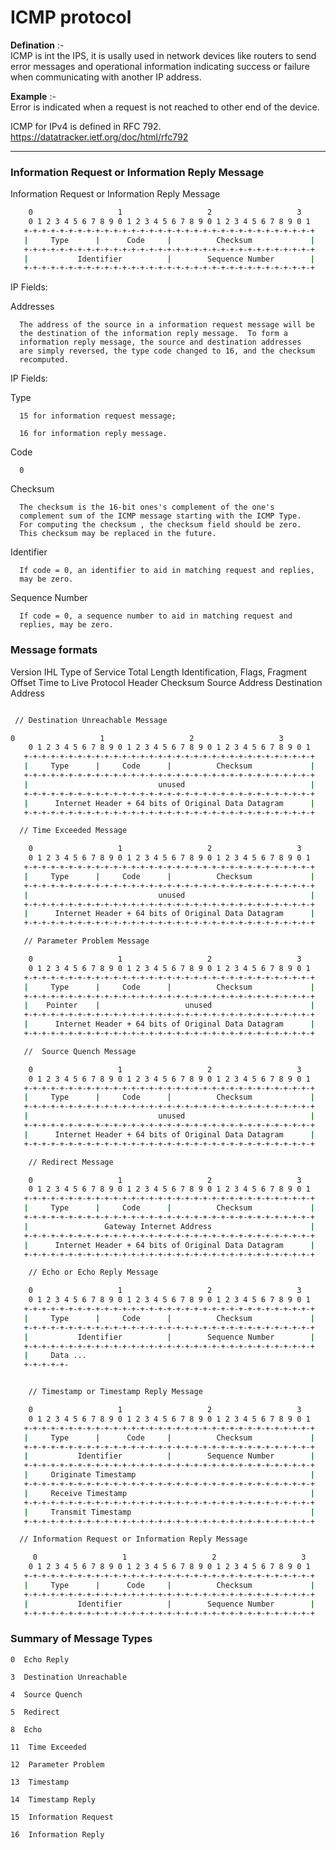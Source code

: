 # ICMP protocol 

**Defination** :-  
ICMP is int the IPS, it is usally used in network devices like routers to send error messages and operational information indicating success or failure when communicating with another IP address.

**Example** :-  
Error is indicated when a request is not reached to other end of the device.


ICMP for IPv4 is defined in RFC 792.  
https://datatracker.ietf.org/doc/html/rfc792

---

### Information Request or Information Reply Message

Information Request or Information Reply Message

``` bash
    0                   1                   2                   3
    0 1 2 3 4 5 6 7 8 9 0 1 2 3 4 5 6 7 8 9 0 1 2 3 4 5 6 7 8 9 0 1
   +-+-+-+-+-+-+-+-+-+-+-+-+-+-+-+-+-+-+-+-+-+-+-+-+-+-+-+-+-+-+-+-+
   |     Type      |      Code     |          Checksum             |
   +-+-+-+-+-+-+-+-+-+-+-+-+-+-+-+-+-+-+-+-+-+-+-+-+-+-+-+-+-+-+-+-+
   |           Identifier          |        Sequence Number        |
   +-+-+-+-+-+-+-+-+-+-+-+-+-+-+-+-+-+-+-+-+-+-+-+-+-+-+-+-+-+-+-+-+
```

   IP Fields:

   Addresses

      The address of the source in a information request message will be
      the destination of the information reply message.  To form a
      information reply message, the source and destination addresses
      are simply reversed, the type code changed to 16, and the checksum
      recomputed.

   IP Fields:

   Type

      15 for information request message;

      16 for information reply message.

   Code

      0

   Checksum

      The checksum is the 16-bit ones's complement of the one's
      complement sum of the ICMP message starting with the ICMP Type.
      For computing the checksum , the checksum field should be zero.
      This checksum may be replaced in the future.

   Identifier

      If code = 0, an identifier to aid in matching request and replies,
      may be zero.

   Sequence Number

      If code = 0, a sequence number to aid in matching request and
      replies, may be zero.


### Message formats

Version
IHL
Type of Service
Total Length
Identification, Flags, Fragment Offset
Time to Live
Protocol
Header Checksum
Source Address
Destination Address

``` bash

 // Destination Unreachable Message

0                   1                   2                   3
    0 1 2 3 4 5 6 7 8 9 0 1 2 3 4 5 6 7 8 9 0 1 2 3 4 5 6 7 8 9 0 1
   +-+-+-+-+-+-+-+-+-+-+-+-+-+-+-+-+-+-+-+-+-+-+-+-+-+-+-+-+-+-+-+-+
   |     Type      |     Code      |          Checksum             |
   +-+-+-+-+-+-+-+-+-+-+-+-+-+-+-+-+-+-+-+-+-+-+-+-+-+-+-+-+-+-+-+-+
   |                             unused                            |
   +-+-+-+-+-+-+-+-+-+-+-+-+-+-+-+-+-+-+-+-+-+-+-+-+-+-+-+-+-+-+-+-+
   |      Internet Header + 64 bits of Original Data Datagram      |
   +-+-+-+-+-+-+-+-+-+-+-+-+-+-+-+-+-+-+-+-+-+-+-+-+-+-+-+-+-+-+-+-+

  // Time Exceeded Message

    0                   1                   2                   3
    0 1 2 3 4 5 6 7 8 9 0 1 2 3 4 5 6 7 8 9 0 1 2 3 4 5 6 7 8 9 0 1
   +-+-+-+-+-+-+-+-+-+-+-+-+-+-+-+-+-+-+-+-+-+-+-+-+-+-+-+-+-+-+-+-+
   |     Type      |     Code      |          Checksum             |
   +-+-+-+-+-+-+-+-+-+-+-+-+-+-+-+-+-+-+-+-+-+-+-+-+-+-+-+-+-+-+-+-+
   |                             unused                            |
   +-+-+-+-+-+-+-+-+-+-+-+-+-+-+-+-+-+-+-+-+-+-+-+-+-+-+-+-+-+-+-+-+
   |      Internet Header + 64 bits of Original Data Datagram      |
   +-+-+-+-+-+-+-+-+-+-+-+-+-+-+-+-+-+-+-+-+-+-+-+-+-+-+-+-+-+-+-+-+

   // Parameter Problem Message

    0                   1                   2                   3
    0 1 2 3 4 5 6 7 8 9 0 1 2 3 4 5 6 7 8 9 0 1 2 3 4 5 6 7 8 9 0 1
   +-+-+-+-+-+-+-+-+-+-+-+-+-+-+-+-+-+-+-+-+-+-+-+-+-+-+-+-+-+-+-+-+
   |     Type      |     Code      |          Checksum             |
   +-+-+-+-+-+-+-+-+-+-+-+-+-+-+-+-+-+-+-+-+-+-+-+-+-+-+-+-+-+-+-+-+
   |    Pointer    |                   unused                      |
   +-+-+-+-+-+-+-+-+-+-+-+-+-+-+-+-+-+-+-+-+-+-+-+-+-+-+-+-+-+-+-+-+
   |      Internet Header + 64 bits of Original Data Datagram      |
   +-+-+-+-+-+-+-+-+-+-+-+-+-+-+-+-+-+-+-+-+-+-+-+-+-+-+-+-+-+-+-+-+

   //  Source Quench Message

    0                   1                   2                   3
    0 1 2 3 4 5 6 7 8 9 0 1 2 3 4 5 6 7 8 9 0 1 2 3 4 5 6 7 8 9 0 1
   +-+-+-+-+-+-+-+-+-+-+-+-+-+-+-+-+-+-+-+-+-+-+-+-+-+-+-+-+-+-+-+-+
   |     Type      |     Code      |          Checksum             |
   +-+-+-+-+-+-+-+-+-+-+-+-+-+-+-+-+-+-+-+-+-+-+-+-+-+-+-+-+-+-+-+-+
   |                             unused                            |
   +-+-+-+-+-+-+-+-+-+-+-+-+-+-+-+-+-+-+-+-+-+-+-+-+-+-+-+-+-+-+-+-+
   |      Internet Header + 64 bits of Original Data Datagram      |
   +-+-+-+-+-+-+-+-+-+-+-+-+-+-+-+-+-+-+-+-+-+-+-+-+-+-+-+-+-+-+-+-+

    // Redirect Message

    0                   1                   2                   3
    0 1 2 3 4 5 6 7 8 9 0 1 2 3 4 5 6 7 8 9 0 1 2 3 4 5 6 7 8 9 0 1
   +-+-+-+-+-+-+-+-+-+-+-+-+-+-+-+-+-+-+-+-+-+-+-+-+-+-+-+-+-+-+-+-+
   |     Type      |     Code      |          Checksum             |
   +-+-+-+-+-+-+-+-+-+-+-+-+-+-+-+-+-+-+-+-+-+-+-+-+-+-+-+-+-+-+-+-+
   |                 Gateway Internet Address                      |
   +-+-+-+-+-+-+-+-+-+-+-+-+-+-+-+-+-+-+-+-+-+-+-+-+-+-+-+-+-+-+-+-+
   |      Internet Header + 64 bits of Original Data Datagram      |
   +-+-+-+-+-+-+-+-+-+-+-+-+-+-+-+-+-+-+-+-+-+-+-+-+-+-+-+-+-+-+-+-+

    // Echo or Echo Reply Message

    0                   1                   2                   3
    0 1 2 3 4 5 6 7 8 9 0 1 2 3 4 5 6 7 8 9 0 1 2 3 4 5 6 7 8 9 0 1
   +-+-+-+-+-+-+-+-+-+-+-+-+-+-+-+-+-+-+-+-+-+-+-+-+-+-+-+-+-+-+-+-+
   |     Type      |     Code      |          Checksum             |
   +-+-+-+-+-+-+-+-+-+-+-+-+-+-+-+-+-+-+-+-+-+-+-+-+-+-+-+-+-+-+-+-+
   |           Identifier          |        Sequence Number        |
   +-+-+-+-+-+-+-+-+-+-+-+-+-+-+-+-+-+-+-+-+-+-+-+-+-+-+-+-+-+-+-+-+
   |     Data ...
   +-+-+-+-+-


    // Timestamp or Timestamp Reply Message

    0                   1                   2                   3
    0 1 2 3 4 5 6 7 8 9 0 1 2 3 4 5 6 7 8 9 0 1 2 3 4 5 6 7 8 9 0 1
   +-+-+-+-+-+-+-+-+-+-+-+-+-+-+-+-+-+-+-+-+-+-+-+-+-+-+-+-+-+-+-+-+
   |     Type      |      Code     |          Checksum             |
   +-+-+-+-+-+-+-+-+-+-+-+-+-+-+-+-+-+-+-+-+-+-+-+-+-+-+-+-+-+-+-+-+
   |           Identifier          |        Sequence Number        |
   +-+-+-+-+-+-+-+-+-+-+-+-+-+-+-+-+-+-+-+-+-+-+-+-+-+-+-+-+-+-+-+-+
   |     Originate Timestamp                                       |
   +-+-+-+-+-+-+-+-+-+-+-+-+-+-+-+-+-+-+-+-+-+-+-+-+-+-+-+-+-+-+-+-+
   |     Receive Timestamp                                         |
   +-+-+-+-+-+-+-+-+-+-+-+-+-+-+-+-+-+-+-+-+-+-+-+-+-+-+-+-+-+-+-+-+
   |     Transmit Timestamp                                        |
   +-+-+-+-+-+-+-+-+-+-+-+-+-+-+-+-+-+-+-+-+-+-+-+-+-+-+-+-+-+-+-+-+

  // Information Request or Information Reply Message

     0                   1                   2                   3
    0 1 2 3 4 5 6 7 8 9 0 1 2 3 4 5 6 7 8 9 0 1 2 3 4 5 6 7 8 9 0 1
   +-+-+-+-+-+-+-+-+-+-+-+-+-+-+-+-+-+-+-+-+-+-+-+-+-+-+-+-+-+-+-+-+
   |     Type      |      Code     |          Checksum             |
   +-+-+-+-+-+-+-+-+-+-+-+-+-+-+-+-+-+-+-+-+-+-+-+-+-+-+-+-+-+-+-+-+
   |           Identifier          |        Sequence Number        |
   +-+-+-+-+-+-+-+-+-+-+-+-+-+-+-+-+-+-+-+-+-+-+-+-+-+-+-+-+-+-+-+-+

   ```

   ### Summary of Message Types

    0  Echo Reply

    3  Destination Unreachable

    4  Source Quench

    5  Redirect

    8  Echo

    11  Time Exceeded

    12  Parameter Problem

    13  Timestamp

    14  Timestamp Reply

    15  Information Request

    16  Information Reply
